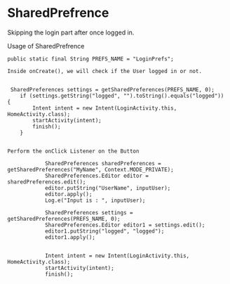# SharedPrefrence
Skipping the login part after once logged in.

Usage of SharedPrefrence

    public static final String PREFS_NAME = "LoginPrefs";
    
    Inside onCreate(), we will check if the User logged in or not.
    
    
     SharedPreferences settings = getSharedPreferences(PREFS_NAME, 0);
        if (settings.getString("logged", "").toString().equals("logged")) {
            Intent intent = new Intent(LoginActivity.this, HomeActivity.class);
            startActivity(intent);
            finish();
        }
        
    
    Perform the onClick Listener on the Button
    
                SharedPreferences sharedPreferences = getSharedPreferences("MyName", Context.MODE_PRIVATE);
                SharedPreferences.Editor editor = sharedPreferences.edit();
                editor.putString("UserName", inputUser);
                editor.apply();
                Log.e("Input is : ", inputUser);

                SharedPreferences settings = getSharedPreferences(PREFS_NAME, 0);
                SharedPreferences.Editor editor1 = settings.edit();
                editor1.putString("logged", "logged");
                editor1.apply();
                
                
                Intent intent = new Intent(LoginActivity.this, HomeActivity.class);
                startActivity(intent);
                finish();
